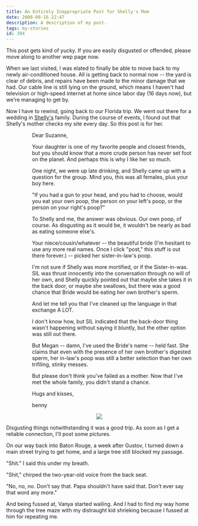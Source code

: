 ```yaml
---
title: An Entirely Inappropriate Post for Shelly's Mom
date: 2008-09-16 22:47
description: A description of my post.
tags: my-stories
id: 394
---
```

This post gets kind of yucky.  If you are easily disgusted or offended, please move along to another wep page now.

When we last visited, I was elated to finally be able to move back to my newly air-conditioned house.  All is getting back to normal now -- the yard is clear of debris, and repairs have been made to the minor damage that we had.  Our cable line is still lying on the ground, which means I haven't had television or high-speed internet at home since labor day (16 days now), but we're managing to get by.

Now I have to rewind, going back to our Florida trip.  We went out there for a wedding in <a href="http://theskinnyonbenny.com/x/shellynjIndex.php">Shelly's</a> family.  During the course of events, I found out that Shelly's mother checks my site every day.  So this post is for her.

<div style="margin-left: 5em">Dear Suzanne,

Your daughter is one of my favorite people and closest friends, but you should know that a more crude person has never set foot on the planet.  And perhaps this is why I like her so much.

One night, we were up late drinking, and Shelly came up with a question for the group.  Mind you, this was all females, plus your boy here.

"If you had a gun to your head, and you had to choose, would you eat your own poop, the person on your left's poop, or the person on your right's poop?"

To Shelly and me, the answer was obvious.  Our own poop, of course.  As disgusting as it would be, it wouldn't be nearly as bad as eating someone else's.

Your niece/cousin/whatever -- the beautiful bride (I'm hesitant to use any more real names.  Once I click "post," this stuff is out there forever.) -- picked her sister-in-law's poop.

I'm not sure if Shelly was more mortified, or if the Sister-in-was.  SIL was thrust innocently into the conversation through no will of her own, and Shelly quickly pointed out that maybe she takes it in the back door, or maybe she swallows, but there was a good chance that Bride would be eating her own brother's sperm.

And let me tell you that I've cleaned up the language in that exchange A LOT.

I don't know how, but SIL indicated that the back-door thing wasn't happening without saying it bluntly, but the other option was still out there.

But Megan -- damn, I've used the Bride's name -- held fast.  She claims that even with the presence of her own brother's digested sperm, her in-law's poop was still a better selection than her own trifiling, stinky messes.

But please don't think you've failed as a mother.  Now that I've met the whole family, you didn't stand a chance.

Hugs and kisses,

benny
</div>

<center><img src="/img/greenline.gif"></center>

Disgusting things notwithstanding it was a good trip.  As soon as I get a reliable connection, I'll post some pictures.

On our way back into Baton Rouge, a week after Gustov, I turned down a main street trying to get home, and a large tree still blocked my passage.

"Shit."  I said this under my breath.

"Shit," chirped the two-year-old voice from the back seat.

"No, no, no.  Don't say that.  Papa shouldn't have said that.  Don't ever say that word any more."

And being fussed at, Vanya started wailing.  And I had to find my way home through the tree maze with my distraught kid shrieking because I fussed at him for repeating me.